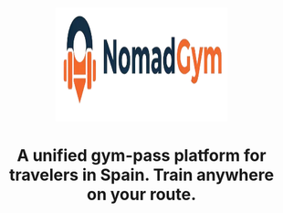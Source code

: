 <div align="center">
  <img src="./assets/logo-full.png" alt="DentaHub Logo" width="300" height="200">
  <h1>A unified gym-pass platform for travelers in Spain. Train anywhere on your route.</h1>  
  </div>
